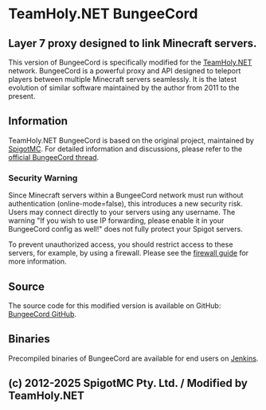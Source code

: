 TeamHoly.NET BungeeCord
=======================
Layer 7 proxy designed to link Minecraft servers.
--------------------------------------------------

This version of BungeeCord is specifically modified for the [TeamHoly.NET](https://teamholy.net) network. BungeeCord is a powerful proxy and API designed to teleport players between multiple Minecraft servers seamlessly. It is the latest evolution of similar software maintained by the author from 2011 to the present.

Information
-----------
TeamHoly.NET BungeeCord is based on the original project, maintained by [SpigotMC](https://www.spigotmc.org/). For detailed information and discussions, please refer to the [official BungeeCord thread](https://www.spigotmc.org/go/bungeecord).

### Security Warning

Since Minecraft servers within a BungeeCord network must run without authentication (online-mode=false), this introduces a new security risk. Users may connect directly to your servers using any username. The warning "If you wish to use IP forwarding, please enable it in your BungeeCord config as well!" does not fully protect your Spigot servers.

To prevent unauthorized access, you should restrict access to these servers, for example, by using a firewall. Please see the [firewall guide](https://www.spigotmc.org/wiki/firewall-guide/) for more information.

Source
------
The source code for this modified version is available on GitHub: [BungeeCord GitHub](https://www.spigotmc.org/go/bungeecord-git).

Binaries
--------
Precompiled binaries of BungeeCord are available for end users on [Jenkins](https://www.spigotmc.org/go/bungeecord-dl).

(c) 2012-2025 SpigotMC Pty. Ltd. / Modified by TeamHoly.NET
--- 
